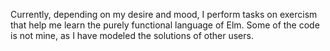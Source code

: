 Currently, depending on my desire and mood, I perform tasks on exercism that help me learn the purely functional language of Elm. Some of the code is not mine, as I have modeled the solutions of other users.
